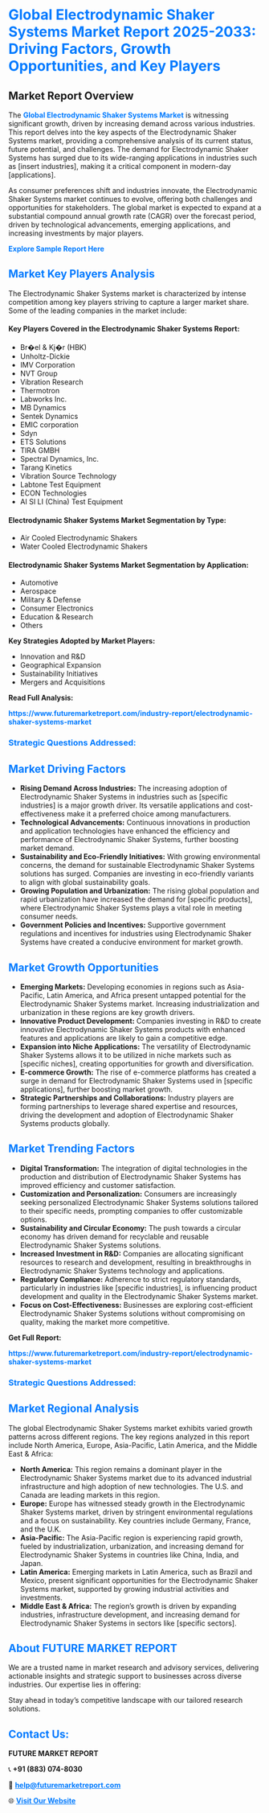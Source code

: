 <h1 style="color: #007BFF;">Global Electrodynamic Shaker Systems Market Report 2025-2033: Driving Factors, Growth Opportunities, and Key Players</h1>

<section id="overview">
<h2>Market Report Overview</h2>
<p>The <a href="https://www.futuremarketreport.com/industry-report/electrodynamic-shaker-systems-market" style="color: #007BFF; text-decoration: none;"><strong>Global Electrodynamic Shaker Systems Market</strong></a> is witnessing significant growth, driven by increasing demand across various industries. This report delves into the key aspects of the Electrodynamic Shaker Systems market, providing a comprehensive analysis of its current status, future potential, and challenges. The demand for Electrodynamic Shaker Systems has surged due to its wide-ranging applications in industries such as [insert industries], making it a critical component in modern-day [applications].</p>
<p>As consumer preferences shift and industries innovate, the Electrodynamic Shaker Systems market continues to evolve, offering both challenges and opportunities for stakeholders. The global market is expected to expand at a substantial compound annual growth rate (CAGR) over the forecast period, driven by technological advancements, emerging applications, and increasing investments by major players.</p>
</section>

<section id="overview">
<p><a href="https://www.futuremarketreport.com/request-sample/reportId=36666" style="color: #007BFF; text-decoration: none;"><strong>Explore Sample Report Here</strong></a></p>
</section>

<section id="key-players">
<h2 style="color: #007BFF;">Market Key Players Analysis</h2>
<p>The Electrodynamic Shaker Systems market is characterized by intense competition among key players striving to capture a larger market share. Some of the leading companies in the market include:</p>
<h4>Key Players Covered in the Electrodynamic Shaker Systems Report:</h4>
<ul><li>Br�el &amp; Kj�r (HBK)</li><li>Unholtz-Dickie</li><li>IMV Corporation</li><li>NVT Group</li><li>Vibration Research</li><li>Thermotron</li><li>Labworks Inc.</li><li>MB Dynamics</li><li>Sentek Dynamics</li><li>EMIC corporation</li><li>Sdyn</li><li>ETS Solutions</li><li>TIRA GMBH</li><li>Spectral Dynamics, Inc.</li><li>Tarang Kinetics</li><li>Vibration Source Technology</li><li>Labtone Test Equipment</li><li>ECON Technologies</li><li>AI SI LI (China) Test Equipment</li></ul>
<h4>Electrodynamic Shaker Systems Market Segmentation by Type:</h4>
<ul><li>Air Cooled Electrodynamic Shakers</li><li>Water Cooled Electrodynamic Shakers</li></ul>

<h4>Electrodynamic Shaker Systems Market Segmentation by Application:</h4>
<ul><li>Automotive</li><li>Aerospace</li><li>Military &amp; Defense</li><li>Consumer Electronics</li><li>Education &amp; Research</li><li>Others</li></ul>
<p><strong>Key Strategies Adopted by Market Players:</strong></p>
<ul>
<li>Innovation and R&D</li>
<li>Geographical Expansion</li>
<li>Sustainability Initiatives</li>
<li>Mergers and Acquisitions</li>
</ul>
</section>

<section>
<p><strong>Read Full Analysis: </strong></p><a href="https://www.futuremarketreport.com/industry-report/electrodynamic-shaker-systems-market" style="color: #007BFF; text-decoration: none;"><strong>https://www.futuremarketreport.com/industry-report/electrodynamic-shaker-systems-market</strong></a>
<h3 style="color: #007BFF;">Strategic Questions Addressed:</h3>
</section>

<section id="driving-factors">
<h2 style="color: #007BFF;">Market Driving Factors</h2>
<ul>
<li><strong>Rising Demand Across Industries:</strong> The increasing adoption of Electrodynamic Shaker Systems in industries such as [specific industries] is a major growth driver. Its versatile applications and cost-effectiveness make it a preferred choice among manufacturers.</li>
<li><strong>Technological Advancements:</strong> Continuous innovations in production and application technologies have enhanced the efficiency and performance of Electrodynamic Shaker Systems, further boosting market demand.</li>
<li><strong>Sustainability and Eco-Friendly Initiatives:</strong> With growing environmental concerns, the demand for sustainable Electrodynamic Shaker Systems solutions has surged. Companies are investing in eco-friendly variants to align with global sustainability goals.</li>
<li><strong>Growing Population and Urbanization:</strong> The rising global population and rapid urbanization have increased the demand for [specific products], where Electrodynamic Shaker Systems plays a vital role in meeting consumer needs.</li>
<li><strong>Government Policies and Incentives:</strong> Supportive government regulations and incentives for industries using Electrodynamic Shaker Systems have created a conducive environment for market growth.</li>
</ul>
</section>

<section id="growth-opportunities">
<h2 style="color: #007BFF;">Market Growth Opportunities</h2>
<ul>
<li><strong>Emerging Markets:</strong> Developing economies in regions such as Asia-Pacific, Latin America, and Africa present untapped potential for the Electrodynamic Shaker Systems market. Increasing industrialization and urbanization in these regions are key growth drivers.</li>
<li><strong>Innovative Product Development:</strong> Companies investing in R&D to create innovative Electrodynamic Shaker Systems products with enhanced features and applications are likely to gain a competitive edge.</li>
<li><strong>Expansion into Niche Applications:</strong> The versatility of Electrodynamic Shaker Systems allows it to be utilized in niche markets such as [specific niches], creating opportunities for growth and diversification.</li>
<li><strong>E-commerce Growth:</strong> The rise of e-commerce platforms has created a surge in demand for Electrodynamic Shaker Systems used in [specific applications], further boosting market growth.</li>
<li><strong>Strategic Partnerships and Collaborations:</strong> Industry players are forming partnerships to leverage shared expertise and resources, driving the development and adoption of Electrodynamic Shaker Systems products globally.</li>
</ul>
</section>

<section id="trending-factors">
<h2 style="color: #007BFF;">Market Trending Factors</h2>
<ul>
<li><strong>Digital Transformation:</strong> The integration of digital technologies in the production and distribution of Electrodynamic Shaker Systems has improved efficiency and customer satisfaction.</li>
<li><strong>Customization and Personalization:</strong> Consumers are increasingly seeking personalized Electrodynamic Shaker Systems solutions tailored to their specific needs, prompting companies to offer customizable options.</li>
<li><strong>Sustainability and Circular Economy:</strong> The push towards a circular economy has driven demand for recyclable and reusable Electrodynamic Shaker Systems solutions.</li>
<li><strong>Increased Investment in R&D:</strong> Companies are allocating significant resources to research and development, resulting in breakthroughs in Electrodynamic Shaker Systems technology and applications.</li>
<li><strong>Regulatory Compliance:</strong> Adherence to strict regulatory standards, particularly in industries like [specific industries], is influencing product development and quality in the Electrodynamic Shaker Systems market.</li>
<li><strong>Focus on Cost-Effectiveness:</strong> Businesses are exploring cost-efficient Electrodynamic Shaker Systems solutions without compromising on quality, making the market more competitive.</li>
</ul>
</section>

<section>
<p><strong>Get Full Report: </strong></p><a href="https://www.futuremarketreport.com/industry-report/electrodynamic-shaker-systems-market" style="color: #007BFF; text-decoration: none;"><strong>https://www.futuremarketreport.com/industry-report/electrodynamic-shaker-systems-market</strong></a>
<h3 style="color: #007BFF;">Strategic Questions Addressed:</h3>
</section>


<section id="regional-analysis">
<h2 style="color: #007BFF;">Market Regional Analysis</h2>
<p>The global Electrodynamic Shaker Systems market exhibits varied growth patterns across different regions. The key regions analyzed in this report include North America, Europe, Asia-Pacific, Latin America, and the Middle East & Africa:</p>
<ul>
<li><strong>North America:</strong> This region remains a dominant player in the Electrodynamic Shaker Systems market due to its advanced industrial infrastructure and high adoption of new technologies. The U.S. and Canada are leading markets in this region.</li>
<li><strong>Europe:</strong> Europe has witnessed steady growth in the Electrodynamic Shaker Systems market, driven by stringent environmental regulations and a focus on sustainability. Key countries include Germany, France, and the U.K.</li>
<li><strong>Asia-Pacific:</strong> The Asia-Pacific region is experiencing rapid growth, fueled by industrialization, urbanization, and increasing demand for Electrodynamic Shaker Systems in countries like China, India, and Japan.</li>
<li><strong>Latin America:</strong> Emerging markets in Latin America, such as Brazil and Mexico, present significant opportunities for the Electrodynamic Shaker Systems market, supported by growing industrial activities and investments.</li>
<li><strong>Middle East & Africa:</strong> The region’s growth is driven by expanding industries, infrastructure development, and increasing demand for Electrodynamic Shaker Systems in sectors like [specific sectors].</li>
</ul>
</section>

<footer>
<h2 style="color: #007BFF;">About FUTURE MARKET REPORT</h2>
<p>We are a trusted name in market research and advisory services, delivering actionable insights and strategic support to businesses across diverse industries. Our expertise lies in offering:</p>

<p>Stay ahead in today’s competitive landscape with our tailored research solutions.</p>

<h2 style="color: #007BFF;">Contact Us:</h2>
<p><strong>FUTURE MARKET REPORT</strong></p>
<p>📞 <strong>+91 (883) 074-8030</strong></p>
<p>📧 <strong><a href="mailto:help@futuremarketreport.com" style="color: #007BFF;">help@futuremarketreport.com</a></strong></p>
<p>🌐 <strong><a href="https://www.futuremarketreport.com/" style="color: #007BFF;">Visit Our Website</a></strong></p>
</footer>
